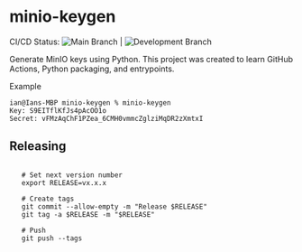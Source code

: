 # minio-keygen

CI/CD Status: ![Main Branch](https://github.com/iandday/minio-keygen/actions/workflows/main.yml/badge.svg) | ![Development Branch](https://github.com/iandday/minio-keygen/actions/workflows/development.yml/badge.svg)

Generate MinIO keys using Python.  This project was created to learn GitHub Actions, Python packaging, and entrypoints.

Example

```code=bash
ian@Ians-MBP minio-keygen % minio-keygen                                   
Key: S9EITflKfJs4pAcOO1o
Secret: vFMzAqChF1PZea_6CMH0vmmcZglziMqDR2zXmtxI
```

## Releasing

```code=bash

   # Set next version number
   export RELEASE=vx.x.x

   # Create tags
   git commit --allow-empty -m "Release $RELEASE"
   git tag -a $RELEASE -m "$RELEASE"

   # Push
   git push --tags
```